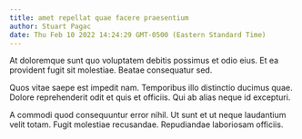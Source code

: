 ```yaml
---
title: amet repellat quae facere praesentium
author: Stuart Pagac
date: Thu Feb 10 2022 14:24:29 GMT-0500 (Eastern Standard Time)
---
```

At doloremque sunt quo voluptatem debitis possimus et odio eius. Et ea provident fugit sit molestiae. Beatae consequatur sed.

 Quos vitae saepe est impedit nam. Temporibus illo distinctio ducimus quae. Dolore reprehenderit odit et quis et officiis. Qui ab alias neque id excepturi.

 A commodi quod consequuntur error nihil. Ut sunt et ut neque laudantium velit totam. Fugit molestiae recusandae. Repudiandae laboriosam officiis.